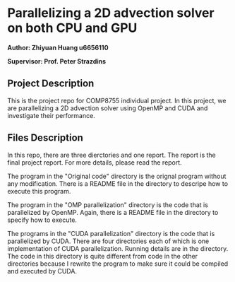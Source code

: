 # Parallelizing a 2D advection solver on both CPU and GPU

**Author: Zhiyuan Huang u6656110**

**Supervisor: Prof. Peter Strazdins**


## Project Description

This is the project repo for COMP8755 individual project. In this project, we are parallelizing a 2D advection solver using OpenMP and CUDA and investigate their performance.


## Files Description

In this repo, there are three dierctories and one report. The report is the final project report. For more details, please read the report.

The program in the "Original code" directory is the orignal program without any modification. There is a README file in the directory to descripe how to execute this program.

The program in the "OMP parallelization" directory is the code that is parallelized by OpenMP. Again, there is a README file in the directory to specify how to execute.

The programs in the "CUDA parallelization" directory is the code that is parallelized by CUDA. There are four directories each of which is one implementation of CUDA parallelization. Running details are in the directory.
The code in this directory is quite different from code in the other directories because I rewrite the program to make sure it could be compiled and executed by CUDA.

